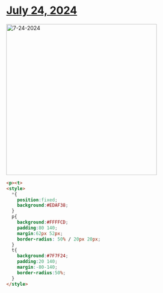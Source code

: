 # [July 24, 2024](https://cssbattle.dev/play/bHBi3b1NZkqOkTSGiK55)

<img src="https://firebasestorage.googleapis.com/v0/b/cssbattleapp.appspot.com/o/user%2Fummd3POvEDfFyeFvVdOMG3OOrwE2%2Ftargets%2Ftarget_kV6XT09@2x.png?alt=media" width="400" alt="7-24-2024" />

```html
<p><t>
<style>
  *{
    position:fixed;
    background:#EDAF38;
  }
  p{
    background:#FFFFCD;
    padding:80 140;
    margin:62px 52px;
    border-radius: 50% / 20px 20px;
  }
  t{
    background:#7F7F24;
    padding:20 140;
    margin:-80-140;
    border-radius:50%;
  }
</style>
```
